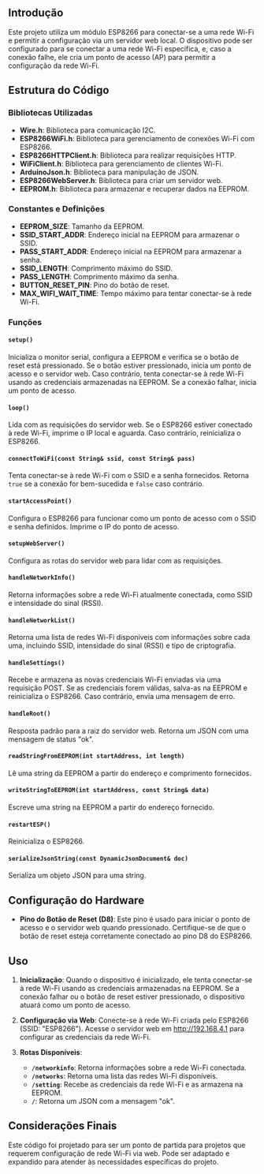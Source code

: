 ## Introdução

Este projeto utiliza um módulo ESP8266 para conectar-se a uma rede Wi-Fi e permitir a configuração via um servidor web local. O dispositivo pode ser configurado para se conectar a uma rede Wi-Fi específica, e, caso a conexão falhe, ele cria um ponto de acesso (AP) para permitir a configuração da rede Wi-Fi.

## Estrutura do Código

### Bibliotecas Utilizadas

- **Wire.h**: Biblioteca para comunicação I2C.
- **ESP8266WiFi.h**: Biblioteca para gerenciamento de conexões Wi-Fi com ESP8266.
- **ESP8266HTTPClient.h**: Biblioteca para realizar requisições HTTP.
- **WiFiClient.h**: Biblioteca para gerenciamento de clientes Wi-Fi.
- **ArduinoJson.h**: Biblioteca para manipulação de JSON.
- **ESP8266WebServer.h**: Biblioteca para criar um servidor web.
- **EEPROM.h**: Biblioteca para armazenar e recuperar dados na EEPROM.

### Constantes e Definições

- **EEPROM_SIZE**: Tamanho da EEPROM.
- **SSID_START_ADDR**: Endereço inicial na EEPROM para armazenar o SSID.
- **PASS_START_ADDR**: Endereço inicial na EEPROM para armazenar a senha.
- **SSID_LENGTH**: Comprimento máximo do SSID.
- **PASS_LENGTH**: Comprimento máximo da senha.
- **BUTTON_RESET_PIN**: Pino do botão de reset.
- **MAX_WIFI_WAIT_TIME**: Tempo máximo para tentar conectar-se à rede Wi-Fi.

### Funções

#### `setup()`

Inicializa o monitor serial, configura a EEPROM e verifica se o botão de reset está pressionado. Se o botão estiver pressionado, inicia um ponto de acesso e o servidor web. Caso contrário, tenta conectar-se à rede Wi-Fi usando as credenciais armazenadas na EEPROM. Se a conexão falhar, inicia um ponto de acesso.

#### `loop()`

Lida com as requisições do servidor web. Se o ESP8266 estiver conectado à rede Wi-Fi, imprime o IP local e aguarda. Caso contrário, reinicializa o ESP8266.

#### `connectToWiFi(const String& ssid, const String& pass)`

Tenta conectar-se à rede Wi-Fi com o SSID e a senha fornecidos. Retorna `true` se a conexão for bem-sucedida e `false` caso contrário.

#### `startAccessPoint()`

Configura o ESP8266 para funcionar como um ponto de acesso com o SSID e senha definidos. Imprime o IP do ponto de acesso.

#### `setupWebServer()`

Configura as rotas do servidor web para lidar com as requisições.

#### `handleNetworkInfo()`

Retorna informações sobre a rede Wi-Fi atualmente conectada, como SSID e intensidade do sinal (RSSI).

#### `handleNetworkList()`

Retorna uma lista de redes Wi-Fi disponíveis com informações sobre cada uma, incluindo SSID, intensidade do sinal (RSSI) e tipo de criptografia.

#### `handleSettings()`

Recebe e armazena as novas credenciais Wi-Fi enviadas via uma requisição POST. Se as credenciais forem válidas, salva-as na EEPROM e reinicializa o ESP8266. Caso contrário, envia uma mensagem de erro.

#### `handleRoot()`

Resposta padrão para a raiz do servidor web. Retorna um JSON com uma mensagem de status "ok".

#### `readStringFromEEPROM(int startAddress, int length)`

Lê uma string da EEPROM a partir do endereço e comprimento fornecidos.

#### `writeStringToEEPROM(int startAddress, const String& data)`

Escreve uma string na EEPROM a partir do endereço fornecido.

#### `restartESP()`

Reinicializa o ESP8266.

#### `serializeJsonString(const DynamicJsonDocument& doc)`

Serializa um objeto JSON para uma string.

## Configuração do Hardware

- **Pino do Botão de Reset (D8)**: Este pino é usado para iniciar o ponto de acesso e o servidor web quando pressionado. Certifique-se de que o botão de reset esteja corretamente conectado ao pino D8 do ESP8266.

## Uso

1. **Inicialização**: Quando o dispositivo é inicializado, ele tenta conectar-se à rede Wi-Fi usando as credenciais armazenadas na EEPROM. Se a conexão falhar ou o botão de reset estiver pressionado, o dispositivo atuará como um ponto de acesso.

2. **Configuração via Web**: Conecte-se à rede Wi-Fi criada pelo ESP8266 (SSID: "ESP8266"). Acesse o servidor web em http://192.168.4.1 para configurar as credenciais da rede Wi-Fi.

3. **Rotas Disponíveis**:
   - **`/networkinfo`**: Retorna informações sobre a rede Wi-Fi conectada.
   - **`/networks`**: Retorna uma lista das redes Wi-Fi disponíveis.
   - **`/setting`**: Recebe as credenciais da rede Wi-Fi e as armazena na EEPROM.
   - **`/`**: Retorna um JSON com a mensagem "ok".

## Considerações Finais

Este código foi projetado para ser um ponto de partida para projetos que requerem configuração de rede Wi-Fi via web. Pode ser adaptado e expandido para atender às necessidades específicas do projeto.
